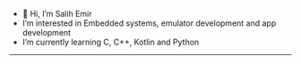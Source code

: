 - 👋 Hi, I’m Salih Emir
-  I’m interested in Embedded systems, emulator development and app development
-  I’m currently learning C, C++, Kotlin and Python

--------------------------------

   <img src="https://komarev.com/ghpvc/?username=your-github-Tigerinth&style=flat-square&color=blue" alt=""/>

<!---
Tigerinth/Tigerinth is a ✨ special ✨ repository because its `README.md` (this file) appears on your GitHub profile.
You can click the Preview link to take a look at your changes.
--->
